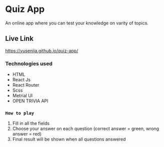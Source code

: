 # Quiz App

An online app where you can test your knowledge on varity of topics.

## Live Link

https://yusenjia.github.io/quiz-app/

### Technologies used
- HTML
- React Js
- React Router
- Scss
- Metrial UI
- OPEN TRIVIA API

### `How to play`

1. Fill in all the fields
2. Choose your answer on each question (correct answer = green, wrong answer = red)
3. Final result will be shown when all questions answered